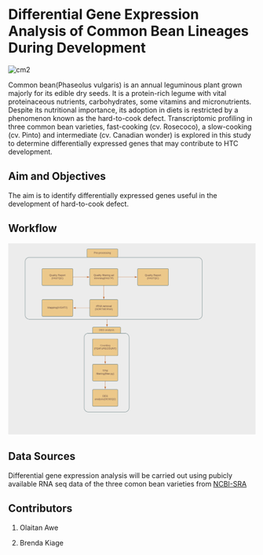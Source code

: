# Differential Gene Expression Analysis of Common Bean Lineages During Development

![cm2](https://user-images.githubusercontent.com/92789637/184629535-4f2bf195-b137-4b0f-92ef-b839330f89f3.jpg)


Common bean(Phaseolus vulgaris) is an annual leguminous plant grown majorly for its edible dry seeds. It is a protein-rich legume with vital proteinaceous nutrients, carbohydrates, some vitamins and micronutrients. Despite its nutritional importance, its adoption in diets is restricted by a phenomenon known as the hard-to-cook defect. Transcriptomic profiling in three common bean varieties, fast-cooking (cv. Rosecoco), a slow-cooking (cv. Pinto) and intermediate (cv. Canadian wonder) is explored in this study to determine differentially expressed genes that may contribute to HTC development.

## **Aim and Objectives**

The aim is to identify differentially expressed genes useful in the development of hard-to-cook defect. 

## **Workflow**
![workfolw](figures/workflow.png)

## **Data Sources**

Differential gene expression analysis will be carried out using pubicly available RNA seq data of the three comon bean varieties from [NCBI-SRA](https://github.com/omicscodeathon/commonbean_degs/blob/main/accessions/acc_list52.txt)

## **Contributors**

1. Olaitan Awe

2. Brenda Kiage
